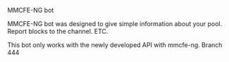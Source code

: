MMCFE-NG bot

MMCFE-NG bot was designed to give simple information about your pool. Report blocks to the channel. ETC.

This bot only works with the newly developed API with mmcfe-ng. Branch 444

